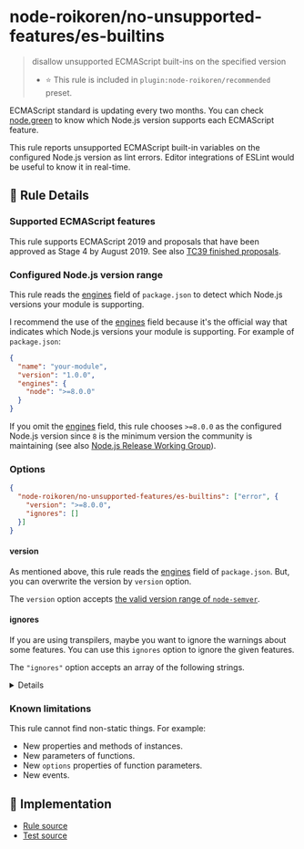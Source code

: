# node-roikoren/no-unsupported-features/es-builtins
> disallow unsupported ECMAScript built-ins on the specified version
> - ⭐️ This rule is included in `plugin:node-roikoren/recommended` preset.

ECMAScript standard is updating every two months.
You can check [node.green](https://node.green/) to know which Node.js version supports each ECMAScript feature.

This rule reports unsupported ECMAScript built-in variables on the configured Node.js version as lint errors.
Editor integrations of ESLint would be useful to know it in real-time.

## 📖 Rule Details

### Supported ECMAScript features

This rule supports ECMAScript 2019 and proposals that have been approved as Stage 4 by August 2019.
See also [TC39 finished proposals](https://github.com/tc39/proposals/blob/master/finished-proposals.md).

### Configured Node.js version range

This rule reads the [engines] field of `package.json` to detect which Node.js versions your module is supporting.

I recommend the use of the [engines] field because it's the official way that indicates which Node.js versions your module is supporting.
For example of `package.json`:

```json
{
  "name": "your-module",
  "version": "1.0.0",
  "engines": {
    "node": ">=8.0.0"
  }
}
```

If you omit the [engines] field, this rule chooses `>=8.0.0` as the configured Node.js version since `8` is the minimum version the community is maintaining (see also [Node.js Release Working Group](https://github.com/nodejs/Release#readme)).

### Options

```json
{
  "node-roikoren/no-unsupported-features/es-builtins": ["error", {
    "version": ">=8.0.0",
    "ignores": []
  }]
}
```

#### version

As mentioned above, this rule reads the [engines] field of `package.json`.
But, you can overwrite the version by `version` option.

The `version` option accepts [the valid version range of `node-semver`](https://github.com/npm/node-semver#range-grammar).

#### ignores

If you are using transpilers, maybe you want to ignore the warnings about some features.
You can use this `ignores` option to ignore the given features.

The `"ignores"` option accepts an array of the following strings.

<details>

**ES2021:**

- `"AggregateError"`
- `"Promise.any"`
- `"WeakRef"`
- `"FinalizationRegistry"`

**ES2020:**

- `"BigInt"`
- `"BigInt64Array"`
- `"BigUint64Array"`
- `"Promise.allSettled"`
- `"globalThis"`

**ES2019:**

- `"Object.fromEntries"`

**ES2017:**

- `"Atomics"`
- `"Object.values"`
- `"Object.entries"`
- `"Object.getOwnPropertyDescriptors"`
- `"SharedArrayBuffer"`

**ES2015:**

- `"Array.from"`
- `"Array.of"`
- `"Map"`
- `"Math.acosh"`
- `"Math.asinh"`
- `"Math.atanh"`
- `"Math.cbrt"`
- `"Math.clz32"`
- `"Math.cosh"`
- `"Math.expm1"`
- `"Math.fround"`
- `"Math.hypot"`
- `"Math.imul"`
- `"Math.log10"`
- `"Math.log1p"`
- `"Math.log2"`
- `"Math.sign"`
- `"Math.sinh"`
- `"Math.tanh"`
- `"Math.trunc"`
- `"Number.EPSILON"`
- `"Number.isFinite"`
- `"Number.isInteger"`
- `"Number.isNaN"`
- `"Number.isSafeInteger"`
- `"Number.MAX_SAFE_INTEGER"`
- `"Number.MIN_SAFE_INTEGER"`
- `"Number.parseFloat"`
- `"Number.parseInt"`
- `"Object.assign"`
- `"Object.getOwnPropertySymbols"`
- `"Object.is"`
- `"Object.setPrototypeOf"`
- `"Promise"`
- `"Proxy"`
- `"Reflect"`
- `"Set"`
- `"String.fromCodePoint"`
- `"String.raw"`
- `"Symbol"`
- `"Int8Array"`
- `"Uint8Array"`
- `"Uint8ClampedArray"`
- `"Int16Array"`
- `"Uint16Array"`
- `"Int32Array"`
- `"Uint32Array"`
- `"Float32Array"`
- `"Float64Array"`
- `"DataView"`
- `"WeakMap"`
- `"WeakSet"`

</details>

### Known limitations

This rule cannot find non-static things.
For example:

- New properties and methods of instances.
- New parameters of functions.
- New `options` properties of function parameters.
- New events.

[engines]: https://docs.npmjs.com/files/package.json#engines

## 🔎 Implementation

- [Rule source](https://github.com/roikoren755/eslint-plugin-node/blob/v3.0.4/src/rules/no-unsupported-features/es-builtins.ts)
- [Test source](https://github.com/roikoren755/eslint-plugin-node/blob/v3.0.4/tests/src/rules/no-unsupported-features/es-builtins.ts)
